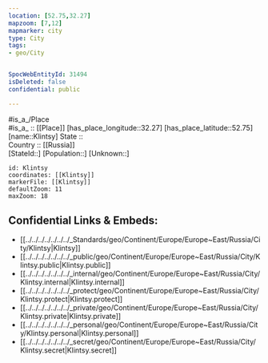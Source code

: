 ```yaml
---
location: [52.75,32.27] 
mapzoom: [7,12] 
mapmarker: city 
type: City
tags:
- geo/City


SpocWebEntityId: 31494
isDeleted: false
confidential: public

---
```

#is_a_/Place  
#is_a_ :: [[Place]] 
[has_place_longitude::32.27] 
[has_place_latitude::52.75] 
[name::Klintsy] 
State ::  
Country :: [[Russia]]  
[StateId::] 
[Population::] 
[Unknown::] 


```leaflet
id: Klintsy
coordinates: [[Klintsy]] 
markerFile: [[Klintsy]] 
defaultZoom: 11 
maxZoom: 18
```


## Confidential Links & Embeds: 
- [[../../../../../../../_Standards/geo/Continent/Europe/Europe~East/Russia/City/Klintsy|Klintsy]] 
- [[../../../../../../../_public/geo/Continent/Europe/Europe~East/Russia/City/Klintsy.public|Klintsy.public]] 
- [[../../../../../../../_internal/geo/Continent/Europe/Europe~East/Russia/City/Klintsy.internal|Klintsy.internal]] 
- [[../../../../../../../_protect/geo/Continent/Europe/Europe~East/Russia/City/Klintsy.protect|Klintsy.protect]] 
- [[../../../../../../../_private/geo/Continent/Europe/Europe~East/Russia/City/Klintsy.private|Klintsy.private]] 
- [[../../../../../../../_personal/geo/Continent/Europe/Europe~East/Russia/City/Klintsy.personal|Klintsy.personal]] 
- [[../../../../../../../_secret/geo/Continent/Europe/Europe~East/Russia/City/Klintsy.secret|Klintsy.secret]] 
